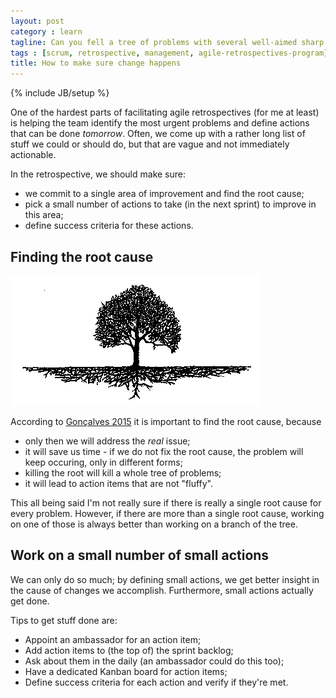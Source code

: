 ```yaml
---
layout: post
category : learn
tagline: Can you fell a tree of problems with several well-aimed sharp blows to its root
tags : [scrum, retrospective, management, agile-retrospectives-program]
title: How to make sure change happens
---
```

{% include JB/setup %}

One of the hardest parts of facilitating agile retrospectives (for me at least) is helping the team identify the most urgent problems and define actions that can be done *tomorrow*. Often, we come up with a rather long list of stuff we could or should do, but that are vague and not immediately actionable.

In the retrospective, we should make sure:
 
 * we commit to a single area of improvement and find the root cause;
 * pick a small number of actions to take (in the next sprint) to improve in  this area;
 * define success criteria for these actions.

## Finding the root cause


![A problem and its roots](/assets/img/blog/tree-roots.gif)

According to [Gonçalves 2015] it is important to find the root cause, because

 * only then we will address the *real* issue;
 * it will save us time - if we do not fix the root cause, the problem will keep occuring, only in different forms;
 * killing the root will kill a whole tree of problems;
 * it will lead to action items that are not "fluffy".

This all being said I'm not really sure if there is really a single root cause for every problem. However, if there are more than a single root cause, working on one of those is always better than working on a branch of the tree.

## Work on a small number of small actions

We can only do so much; by defining small actions, we get better insight in the cause of changes we accomplish. Furthermore, small actions actually get done.

Tips to get stuff done are:

 * Appoint an ambassador for an action item;
 * Add action items to (the top of) the sprint backlog;
 * Ask about them in the daily (an ambassador could do this too);
 * Have a dedicated Kanban board for action items;
 * Define success criteria for each action and verify if they're met.



 [Oikosofy Blog]: http://blog.oikosofy.com/category/agile/agile-retrospectives/
 [Gonçalves, Linders]: http://www.infoq.com/minibooks/agile-retrospectives-value
 [Agile Principle 12]: http://agilemanifesto.org/principles.html
 [contact me]: /pages/contact.html
 [Gonçalves 2015]: https://oikosofyseries.com/agile-retrospectives-free-program
 [Derby; Larsen; Schwaber, 2006]: http://my.safaribooksonline.com/book/software-engineering-and-development/agile-development/9781680500295


